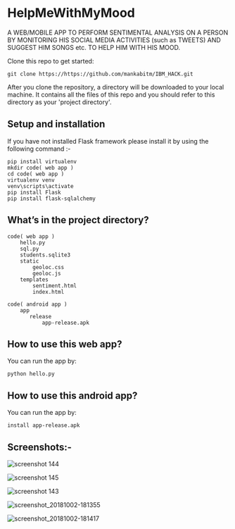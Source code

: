 # HelpMeWithMyMood

A WEB/MOBILE APP TO PERFORM SENTIMENTAL ANALYSIS ON A PERSON BY MONITORING HIS SOCIAL MEDIA ACTIVITIES (such as TWEETS) AND SUGGEST HIM SONGS etc. TO HELP HIM WITH HIS MOOD.


Clone this repo to get started:

```
git clone https://https://github.com/mankabitm/IBM_HACK.git
```

After you clone the repository, a directory will be downloaded to your local machine. It contains all the files of this repo and you should refer to this directory as your 'project directory'.


## Setup and installation

If you have not installed Flask framework please install it by using the following command :-  
```
pip install virtualenv
mkdir code( web app )
cd code( web app )
virtualenv venv
venv\scripts\activate
pip install Flask
pip install flask-sqlalchemy

```

## What’s in the project directory?
```
code( web app )
    hello.py
    sql.py
    students.sqlite3
    static
        geoloc.css
        geoloc.js
    templates
        sentiment.html
        index.html
```
```
code( android app )
    app
       release
           app-release.apk     
```
## How to use this web app?
 You can run the app by:  
 ```
python hello.py
```
## How to use this android app?
 You can run the app by:  
 ```
install app-release.apk
```


## Screenshots:-

![screenshot 144](https://user-images.githubusercontent.com/19537430/46347659-fb03dc00-c669-11e8-8096-a638b481cdc1.png)

![screenshot 145](https://user-images.githubusercontent.com/19537430/46347658-fa6b4580-c669-11e8-88ec-232ec8565121.png)

![screenshot 143](https://user-images.githubusercontent.com/19537430/46347661-fb9c7280-c669-11e8-8b61-070f18cacf86.png)

![screenshot_20181002-181355](https://user-images.githubusercontent.com/19537430/46349335-5be1e300-c66f-11e8-9d70-f83c7a363358.png)

![screenshot_20181002-181417](https://user-images.githubusercontent.com/19537430/46349336-5c7a7980-c66f-11e8-9e64-82bc40942784.png)
